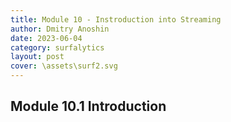 ```yaml
---
title: Module 10 - Instroduction into Streaming
author: Dmitry Anoshin 
date: 2023-06-04
category: surfalytics
layout: post
cover: \assets\surf2.svg
---
```



Module 10.1 Introduction
-------------